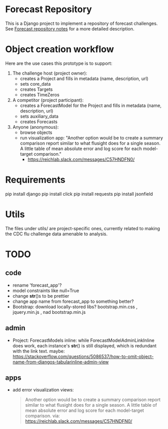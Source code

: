 # Forecast Repository
This is a Django project to implement a repository of forecast challenges. See
[Forecast repository notes](https://docs.google.com/document/d/1cKQY0tgSR8QkxvJUEuMR1xBCvzNYBnMhkNYgK3hCOsk) for
a more detailed description.


# Object creation workflow
Here are the use cases this prototype is to support:

1. The challenge host (project owner):
    - creates a Project and fills in metadata (name, description, url)
    - sets core_data
    - creates Targets
    - creates TimeZeros
1. A competitor (project participant):
    - creates a ForecastModel for the Project and fills in metadata (name, description, url)
    - sets auxiliary_data
    - creates Forecasts
1. Anyone (anonymous):
    - browse objects
    - run visualization app: "Another option would be to create a summary comparison report similar to what flusight
      does for a single season. A little table of mean absolute error and log score for each model-target comparison." 
      - https://reichlab.slack.com/messages/C57HNDFN0/


# Requirements
pip install django
pip install click
pip install requests
pip install jsonfield


# Utils
The files under utils/ are project-specific ones, currently related to making the CDC flu challenge data amenable to
analysis.


# TODO

## code
- rename 'forecast_app'?
- model constraints like null=True
- change __str__()s to be prettier
- change app name from forecast_app to something better?
- Bootstrap: download locally-stored libs? bootstrap.min.css , jquery.min.js , nad bootstrap.min.js


## admin
- Project: ForecastModels inline: while ForecastModelAdminLinkInline does work, each instance's __str__() is still
  displayed, which is redundant with the link text. maybe: https://stackoverflow.com/questions/5086537/how-to-omit-object-name-from-djangos-tabularinline-admin-view


## apps
- add error visualization views:
  > Another option would be to create a summary comparison report similar to what flusight does for a single season. 
    A little table of mean absolute error and log score for each model-target comparison. 
    via: https://reichlab.slack.com/messages/C57HNDFN0/ 

